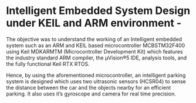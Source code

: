 # Intelligent Embedded System Design under KEIL and ARM environment -

The objective was to understand the working of an Intelligent embedded system such as an ARM and KEIL based
microcontroller MCBSTM32F400 using Keil MDKARMTM (Microcontroller Development Kit) which features the
industry standard ARM compiler, the μVision®5 IDE, analysis
tools, and the fully functional Keil RTX RTOS.

Hence, by using the aforementioned microcontroller, an
intelligent parking system is designed which uses two ultrasonic
sensors (HCSR04) to sense the distance between the car and the objects
nearby for an efficient parking. It also uses it’s gyroscope and
camera for real time precision.


